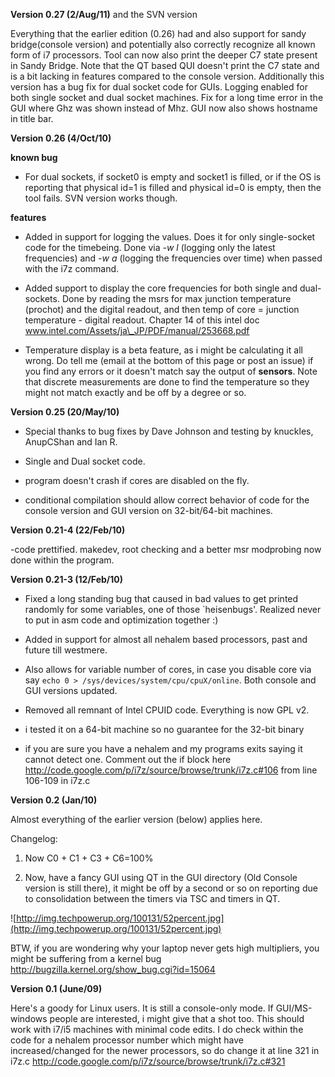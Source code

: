 **Version 0.27 (2/Aug/11)** and the SVN version

Everything that the earlier edition (0.26) had and also support for sandy bridge(console version) and potentially also correctly recognize all known form of i7 processors. Tool can now also print the deeper C7 state present in Sandy Bridge. Note that the QT based QUI doesn't print the C7 state and is a bit lacking in features compared to the console version. Additionally this version has a bug fix for dual socket code for GUIs. Logging enabled for both single socket and dual socket machines. Fix for a long time error in the GUI where Ghz was shown instead of Mhz. GUI now also shows hostname in title bar.


**Version 0.26 (4/Oct/10)**

**known bug**

- For dual sockets, if socket0 is empty and socket1 is filled, or if the OS is reporting that physical id=1 is filled and physical id=0 is empty, then the tool fails. SVN version works though.

**features**

- Added in support for logging the values. Does it for only single-socket code for the timebeing. Done via _-w l_ (logging only the latest frequencies) and _-w a_ (logging the frequencies over time) when passed with the i7z command.

- Added support to display the core frequencies for both single and dual-sockets. Done by reading the msrs for max junction temperature (prochot) and the digital readout, and then temp of core = junction temperature - digital readout. Chapter 14 of this intel doc www.intel.com/Assets/ja\_JP/PDF/manual/253668.pdf

- Temperature display is a beta feature, as i might be calculating it all wrong. Do tell me (email at the bottom of this page or post an issue) if you find any errors or it doesn't match say the output of **sensors**. Note that discrete measurements are done to find the temperature so they might not match exactly and be off by a degree or so.

**Version 0.25 (20/May/10)**

- Special thanks to bug fixes by Dave Johnson and testing by knuckles, AnupCShan and Ian R.

- Single and Dual socket code.

- program doesn't crash if cores are disabled on the fly.

- conditional compilation should allow correct behavior of code for the console version and GUI version on 32-bit/64-bit machines.

**Version 0.21-4 (22/Feb/10)**

-code prettified. makedev, root checking and a better msr modprobing now done within the program.

**Version 0.21-3 (12/Feb/10)**

- Fixed a long standing bug that caused in bad values to get printed randomly for some variables, one of those `heisenbugs'. Realized never to put in asm code and optimization together :)

- Added in support for almost all nehalem based processors, past and future till westmere.

- Also allows for variable number of cores, in case you disable core via say `echo 0 > /sys/devices/system/cpu/cpuX/online`. Both console and GUI versions updated.

- Removed all remnant of Intel CPUID code. Everything is now GPL v2.

- i tested it on a 64-bit machine so no guarantee for the 32-bit binary

- if you are sure you have a nehalem and my programs exits saying it cannot detect one. Comment out the if block here http://code.google.com/p/i7z/source/browse/trunk/i7z.c#106
from line 106-109 in i7z.c

**Version 0.2 (Jan/10)**

Almost everything of the earlier version (below) applies here.

Changelog:

1. Now C0 + C1 + C3 + C6=100%

2. Now, have a fancy GUI using QT in the GUI directory (Old Console version is still there), it might be off by a second or so on reporting due to consolidation between the timers via TSC and timers in QT.

![http://img.techpowerup.org/100131/52percent.jpg](http://img.techpowerup.org/100131/52percent.jpg)

BTW, if you are wondering why your laptop never gets high multipliers, you might be suffering from a kernel bug http://bugzilla.kernel.org/show_bug.cgi?id=15064


**Version 0.1 (June/09)**

Here's a goody for Linux users. It is still a console-only mode. If GUI/MS-windows people are interested, i might give that a shot too. This should work with i7/i5 machines with minimal code edits. I do check within the code for a nehalem processor number which might have increased/changed for the newer processors, so do change it at line 321 in i7z.c http://code.google.com/p/i7z/source/browse/trunk/i7z.c#321